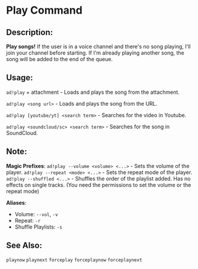 # Play Command

## Description:
**Play songs!**
If the user is in a voice channel and there's no song playing, I'll join your channel before starting.
If I'm already playing another song, the song will be added to the end of the queue.

## Usage:
`ad!play` + attachment - Loads and plays the song from the attachment.

`ad!play <song url>` - Loads and plays the song from the URL.

`ad!play [youtube/yt] <search term>` - Searches for the video in Youtube.

`ad!play <soundcloud/sc> <search term>` - Searches for the song in SoundCloud.

## Note:
**Magic Prefixes**:
`ad!play --volume <volume> <...>` - Sets the volume of the player.
`ad!play --repeat <mode> <...>` - Sets the repeat mode of the player.
`ad!play --shuffled <...>` - Shuffles the order of the playlist added. Has no effects on single tracks.
(You need the permissions to set the volume or the repeat mode)

**Aliases**:
 - Volume: `--vol`, `-v`
 - Repeat: `-r`
 - Shuffle Playlists: `-s`

## See Also:
`playnow` `playnext` `forceplay` `forceplaynow` `forceplaynext`
